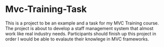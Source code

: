 # Mvc-Training-Task
This is a project to be an example and a task for my MVC Training course.  The project is about to develop a staff management system that almost work like real industry needs. Participants should finish up this project in order I would be able to evalaute their knowlege in MVC frameworks.
